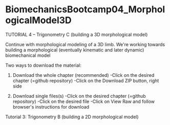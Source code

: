 # BiomechanicsBootcamp04_MorphologicalModel3D

TUTORIAL 4 – Trigonometry C (building a 3D morphological model)

Continue with morphological modeling of a 3D limb.  We're working towards building a morphological (eventually kinematic and later dynamic) biomechanical model

Two ways to download the material:
1. Download the whole chapter (recommended)
-Click on the desired chapter (=github repository)
-Click on the Download ZIP button, right side

2. Download single files(s)
-Click on the desired chapter (=github repository)
-Click on the desired file
-Click on View Raw and follow browser's instructions for download

Tutorial 3: Trigonometry B (building a 2D morphological model)
